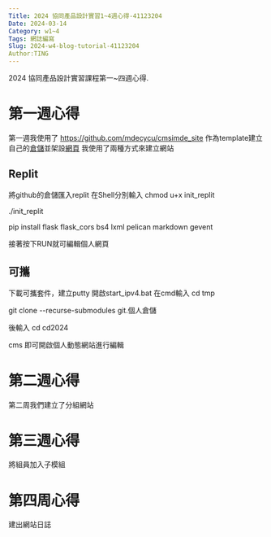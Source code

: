 ```yaml
---
Title: 2024 協同產品設計實習1~4週心得-41123204
Date: 2024-03-14
Category: w1~4
Tags: 網誌編寫
Slug: 2024-w4-blog-tutorial-41123204
Author:TING 
---
```


2024 協同產品設計實習課程第一~四週心得.

<!-- PELICAN_END_SUMMARY -->

# 第一週心得
第一週我使用了 https://github.com/mdecycu/cmsimde_site 作為template建立自己的[倉儲](https://github.com/warsplte/cd2024.git)並架設[網頁](https://warsplte.github.io/cd2024/)
我使用了兩種方式來建立網站
## Replit
將github的倉儲匯入replit 
在Shell分別輸入 
chmod u+x init_replit

./init_replit

pip install flask flask_cors bs4 lxml pelican markdown gevent

接著按下RUN就可編輯個人網頁
## 可攜
下載可攜套件，建立putty
開啟start_ipv4.bat 
在cmd輸入
cd tmp

git clone --recurse-submodules git.個人倉儲

後輸入
cd cd2024

cms
即可開啟個人動態網站進行編輯
# 第二週心得
第二周我們建立了分組網站
# 第三週心得
將組員加入子模組
# 第四周心得
建出網站日誌